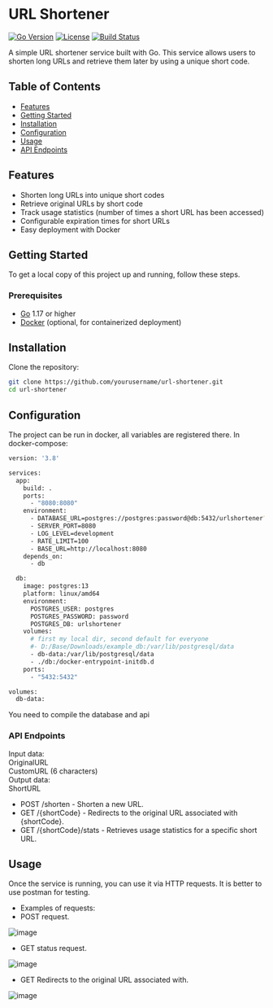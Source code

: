# URL Shortener
[![Go Version](https://img.shields.io/badge/Go-1.17-blue.svg)](https://golang.org)
[![License](https://img.shields.io/badge/license-MIT-green.svg)](https://opensource.org/licenses/MIT)
[![Build Status](https://img.shields.io/badge/build-passing-brightgreen.svg)](https://github.com/yourusername/url-shortener/actions)

A simple URL shortener service built with Go. This service allows users to shorten long URLs and retrieve them later by using a unique short code.

## Table of Contents
- [Features](#features)
- [Getting Started](#getting-started)
- [Installation](#installation)
- [Configuration](#configuration)
- [Usage](#usage)
- [API Endpoints](#api-endpoints)

## Features
- Shorten long URLs into unique short codes
- Retrieve original URLs by short code
- Track usage statistics (number of times a short URL has been accessed)
- Configurable expiration times for short URLs
- Easy deployment with Docker

## Getting Started
To get a local copy of this project up and running, follow these steps.

### Prerequisites
- [Go](https://golang.org/doc/install) 1.17 or higher
- [Docker](https://docs.docker.com/get-docker/) (optional, for containerized deployment)

## Installation
Clone the repository:
```bash
git clone https://github.com/yourusername/url-shortener.git
cd url-shortener
```
## Configuration
The project can be run in docker, all variables are registered there.
In docker-compose:
```bash
version: '3.8'

services:
  app:
    build: .
    ports:
      - "8080:8080"
    environment:
      - DATABASE_URL=postgres://postgres:password@db:5432/urlshortener?sslmode=disable
      - SERVER_PORT=8080
      - LOG_LEVEL=development
      - RATE_LIMIT=100
      - BASE_URL=http://localhost:8080
    depends_on:
      - db

  db:
    image: postgres:13
    platform: linux/amd64
    environment:
      POSTGRES_USER: postgres
      POSTGRES_PASSWORD: password
      POSTGRES_DB: urlshortener
    volumes:
      # first my local dir, second default for everyone
      #- D:/Base/Downloads/example_db:/var/lib/postgresql/data
      - db-data:/var/lib/postgresql/data
      - ./db:/docker-entrypoint-initdb.d
    ports:
      - "5432:5432"

volumes:
  db-data:
```
You need to compile the database and api

### API Endpoints

Input data:  
OriginalURL  
CustomURL (6 characters)  
Output data:  
ShortURL  
- POST /shorten - Shorten a new URL.
- GET /{shortCode} - Redirects to the original URL associated with {shortCode}.
- GET /{shortCode}/stats - Retrieves usage statistics for a specific short URL.

## Usage
Once the service is running, you can use it via HTTP requests. 
It is better to use postman for testing.
- Examples of requests:
- POST request.

![image](https://github.com/user-attachments/assets/abdebdab-60f2-47c8-b1a8-158c707e57ea)
- GET status request.
  
![image](https://github.com/user-attachments/assets/bbc98577-d836-42b4-a96b-7ade290554f5)
- GET Redirects to the original URL associated with.
  
![image](https://github.com/user-attachments/assets/6325179d-556b-4ca2-a06c-50af2c049434)

